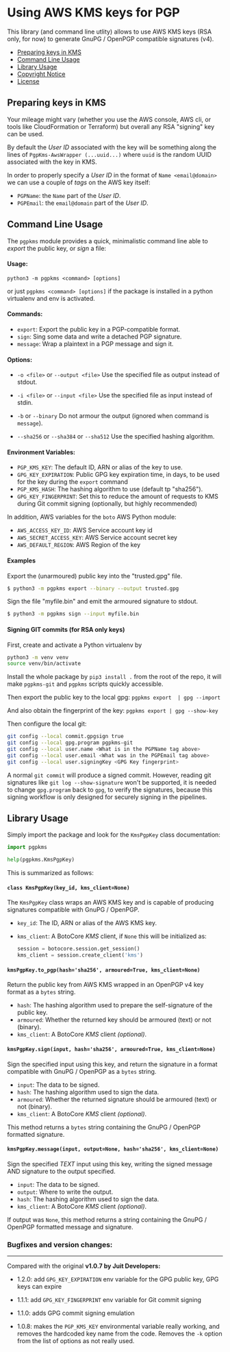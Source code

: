 Using AWS KMS keys for PGP
==========================

This library (and command line utlity) allows to use AWS KMS keys (RSA only,
for now) to generate GnuPG / OpenPGP compatible signatures (v4).

* [Preparing keys in KMS](#preparing-keys-in-kms)
* [Command Line Usage](#command-line-usage)
* [Library Usage](#library-usage)
* [Copyright Notice](NOTICE.md)
* [License](LICENSE.md)

Preparing keys in KMS
---------------------

Your mileage might vary (whether you use the AWS console, AWS cli, or tools like
CloudFormation or Terraform) but overall any RSA "signing" key can be used.

By default the _User ID_ associated with the key will be something along the
lines of `PgpKms-AwsWrapper (...uuid...)` where `uuid` is the random UUID
associated with the key in KMS.

In order to properly specify a _User ID_ in the format of `Name <email@domain>`
we can use a couple of _tags_ on the AWS key itself:

* `PGPName`: the `Name` part of the _User ID_.
* `PGPEmail`: the `email@domain` part of the _User ID_.

Command Line Usage
------------------

The `pgpkms` module provides a quick, minimalistic command line able to
_export_ the public key, or _sign_ a file:

#### Usage:

`python3 -m pgpkms <command> [options]`

or just `pgpkms <command> [options]` if the package is installed in a python virtualenv and env is activated.

#### Commands:

* `export`: Export the public key in a PGP-compatible format.
* `sign`: Sing some data and write a detached PGP signature.
* `message`: Wrap a plaintext in a PGP message and sign it.

#### Options:

* `-o <file>` or `--output <file>`
  Use the specified file as output instead of stdout.

* `-i <file>` or `--input <file>`
  Use the specified file as input instead of stdin.

* `-b` or `--binary`
  Do not armour the output (ignored when command is `message`).

* `--sha256` or `--sha384` or `--sha512`
  Use the specified hashing algorithm.

#### Environment Variables:

* `PGP_KMS_KEY`: The default ID, ARN or alias of the key to use.
* `GPG_KEY_EXPIRATION`: Public GPG key expiration time, in days, to be used for the key during the `export` command
* `PGP_KMS_HASH`: The hashing algorithm to use (default tp "sha256").
* `GPG_KEY_FINGERPRINT`: Set this to reduce the amount of requests to KMS during Git commit signing (optionally, but highly recommended)

In addition, AWS variables for the `boto` AWS Python module:

* `AWS_ACCESS_KEY_ID`: AWS Service account key id
* `AWS_SECRET_ACCESS_KEY`: AWS Service account secret key
* `AWS_DEFAULT_REGION`: AWS Region of the key

#### Examples

Export the (unarmoured) public key into the "trusted.gpg" file.

```bash
$ python3 -m pgpkms export --binary --output trusted.gpg
```

Sign the file "myfile.bin" and emit the armoured signature to stdout.

```bash
$ python3 -m pgpkms sign --input myfile.bin
```

#### Signing GIT commits (for RSA only keys)

First, create and activate a Python virtualenv by

```bash
python3 -m venv venv
source venv/bin/activate
```

Install the whole package by `pip3 install .` from the root of the repo, it will make `pgpkms-git` and `pgpkms` scripts quickly accessible.

Then export the public key to the local gpg: `pgpkms export  | gpg --import`

And also obtain the fingerprint of the key: `pgpkms export | gpg --show-key`

Then configure the local git:

```bash
git config --local commit.gpgsign true
git config --local gpg.program pgpkms-git
git config --local user.name <What is in the PGPName tag above>
git config --local user.email <What was in the PGPEmail tag above>
git config --local user.signingKey <GPG Key fingerprint>
```

A normal `git commit` will produce a signed commit. 
However, reading git signatures like `git log --show-signature` won't be supported, it is needed to change `gpg.program` back to `gpg`, to verify the signatures, because this signing workflow is only designed for securely signing in the pipelines.

Library Usage
-------------

Simply import the package and look for the `KmsPgpKey` class documentation:

```python
import pgpkms

help(pgpkms.KmsPgpKey)
```

This is summarized as follows:

#### `class KmsPgpKey(key_id, kms_client=None)`

The `KmsPgpKey` class wraps an AWS KMS key and is capable of producing
signatures compatible with GnuPG / OpenPGP.

* `key_id`: The ID, ARN or alias of the AWS KMS key.

* `kms_client`: A BotoCore _KMS_ client, if `None` this will be initialized as:
  ```python
  session = botocore.session.get_session()
  kms_client = session.create_client('kms')
  ```

#### `kmsPgpKey.to_pgp(hash='sha256', armoured=True, kms_client=None)`

Return the public key from AWS KMS wrapped in an OpenPGP v4 key format as a
`bytes` string.

* `hash`: The hashing algorithm used to prepare the self-signature of the public key.
* `armoured`: Whether the returned key should be armoured (text) or not (binary).
* `kms_client`: A BotoCore _KMS_ client _(optional)_.

#### `kmsPgpKey.sign(input, hash='sha256', armoured=True, kms_client=None)`

Sign the specified input using this key, and return the signature in a format
compatible with GnuPG / OpenPGP as a `bytes` string.

* `input`: The data to be signed.
* `hash`: The hashing algorithm used to sign the data.
* `armoured`: Whether the returned signature should be armoured (text) or not (binary).
* `kms_client`: A BotoCore _KMS_ client _(optional)_.

This method returns a `bytes` string containing the GnuPG / OpenPGP formatted
signature.

#### `kmsPgpKey.message(input, output=None, hash='sha256', kms_client=None)`

Sign the specified _TEXT_ input using this key, writing the signed message AND
signature to the output specified.

* `input`: The data to be signed.
* `output`: Where to write the output.
* `hash`: The hashing algorithm used to sign the data.
* `kms_client`: A BotoCore _KMS_ client _(optional)_.

If output was `None`, this method returns a string containing the GnuPG /
OpenPGP formatted message and signature.

### Bugfixes and version changes:

---------------------
Compared with the original **v1.0.7 by Juit Developers:**

- 1.2.0: add `GPG_KEY_EXPIRATION` env variable for the GPG public key, GPG keys can expire

- 1.1.1: add `GPG_KEY_FINGERPRINT` env variable for Git commit signing

- 1.1.0: adds GPG commit signing emulation

- 1.0.8: makes the `PGP_KMS_KEY` environmental variable really working, and removes the hardcoded key name from the code. Removes the `-k` option from the list of options as not really used.
